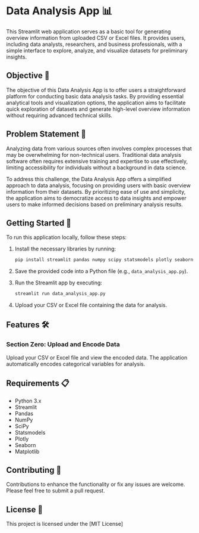 # Data Analysis App 📊

This Streamlit web application serves as a basic tool for generating overview information from uploaded CSV or Excel files. It provides users, including data analysts, researchers, and business professionals, with a simple interface to explore, analyze, and visualize datasets for preliminary insights.

## Objective 🎯

The objective of this Data Analysis App is to offer users a straightforward platform for conducting basic data analysis tasks. By providing essential analytical tools and visualization options, the application aims to facilitate quick exploration of datasets and generate high-level overview information without requiring advanced technical skills.

## Problem Statement 🚀

Analyzing data from various sources often involves complex processes that may be overwhelming for non-technical users. Traditional data analysis software often requires extensive training and expertise to use effectively, limiting accessibility for individuals without a background in data science.

To address this challenge, the Data Analysis App offers a simplified approach to data analysis, focusing on providing users with basic overview information from their datasets. By prioritizing ease of use and simplicity, the application aims to democratize access to data insights and empower users to make informed decisions based on preliminary analysis results.

## Getting Started 🚀

To run this application locally, follow these steps:

1. Install the necessary libraries by running:

    ```bash
    pip install streamlit pandas numpy scipy statsmodels plotly seaborn matplotlib
    ```

2. Save the provided code into a Python file (e.g., `data_analysis_app.py`).

3. Run the Streamlit app by executing:

    ```bash
    streamlit run data_analysis_app.py
    ```

4. Upload your CSV or Excel file containing the data for analysis.

## Features 🛠️

### Section Zero: Upload and Encode Data

Upload your CSV or Excel file and view the encoded data. The application automatically encodes categorical variables for analysis.

## Requirements 📋

- Python 3.x
- Streamlit
- Pandas
- NumPy
- SciPy
- Statsmodels
- Plotly
- Seaborn
- Matplotlib

## Contributing 🤝

Contributions to enhance the functionality or fix any issues are welcome. Please feel free to submit a pull request.

## License 📜

This project is licensed under the [MIT License]
